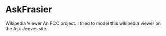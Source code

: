 # AskFrasier
Wikipedia Viewer
An FCC project. I tried to model this wikipedia viewer on the Ask Jeeves site.
